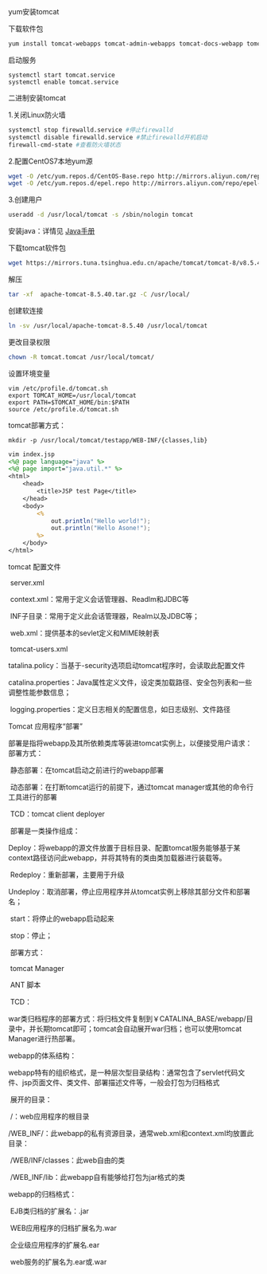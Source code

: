 yum安装tomcat

下载软件包

```bash
yum install tomcat-webapps tomcat-admin-webapps tomcat-docs-webapp tomcat
```

启动服务

```
systemctl start tomcat.service
systemctl enable tomcat.service
```

二进制安装tomcat

1.关闭Linux防火墙

```bash
systemctl stop firewalld.service #停止firewalld
systemctl disable firewalld.service #禁止firewalld开机启动
firewall-cmd-state #查看防火墙状态
```

2.配置CentOS7本地yum源

```bash
wget -O /etc/yum.repos.d/CentOS-Base.repo http://mirrors.aliyun.com/repo/Centos-7.repo #yum基础源
wget -O /etc/yum.repos.d/epel.repo http://mirrors.aliyun.com/repo/epel-7.repo #yum epel源
```

3.创建用户

```bash
useradd -d /usr/local/tomcat -s /sbin/nologin tomcat 
```

安装java：详情见 [Java手册](Java手册.md) 

下载tomcat软件包

```bash
wget https://mirrors.tuna.tsinghua.edu.cn/apache/tomcat/tomcat-8/v8.5.40/bin/apache-tomcat-8.5.40.tar.gz -O apache-tomcat-8.5.40.tar.gz
```

解压

```bash
tar -xf  apache-tomcat-8.5.40.tar.gz -C /usr/local/
```

创建软连接

```bash
ln -sv /usr/local/apache-tomcat-8.5.40 /usr/local/tomcat
```

更改目录权限

```bash
chown -R tomcat.tomcat /usr/local/tomcat/
```

设置环境变量

```
vim /etc/profile.d/tomcat.sh
export TOMCAT_HOME=/usr/local/tomcat
export PATH=$TOMCAT_HOME/bin:$PATH
source /etc/profile.d/tomcat.sh
```

tomcat部署方式：

```
mkdir -p /usr/local/tomcat/testapp/WEB-INF/{classes,lib}
```

```jsp
vim index.jsp
<%@ page language="java" %>
<%@ page import="java.util.*" %>
<html>
    <head>
        <title>JSP test Page</title>
    </head>
    <body>
        <%
            out.println("Hello world!");
            out.println("Hello Asone!");
        %>
    </body>
</html>
```



tomcat 配置文件

​	server.xml

​	context.xml：常用于定义会话管理器、Readlm和JDBC等

​	INF子目录：常用于定义此会话管理器，Realm以及JDBC等；

​	web.xml：提供基本的sevlet定义和MIME映射表

​	tomcat-users.xml

​	tatalina.policy：当基于-security选项启动tomcat程序时，会读取此配置文件

​	catalina.properties：Java属性定义文件，设定类加载路径、安全包列表和一些调整性能参数信息；

​	logging.properties：定义日志相关的配置信息，如日志级别、文件路径

Tomcat 应用程序“部署”

​	部署是指将webapp及其所依赖类库等装进tomcat实例上，以便接受用户请求：部署方式：

​		静态部署：在tomcat启动之前进行的webapp部署

​		动态部署：在打断tomcat运行的前提下，通过tomcat manager或其他的命令行工具进行的部署

​			TCD：tomcat client deployer

​		部署是一类操作组成：

​			Deploy：将webapp的源文件放置于目标目录、配置tomcat服务能够基于某context路径访问此webapp，并将其特有的类由类加载器进行装载等。

​			Redeploy：重新部署，主要用于升级

​			Undeploy：取消部署，停止应用程序并从tomcat实例上移除其部分文件和部署名；

​			start：将停止的webapp启动起来

​			stop：停止；

​		部署方式：

​			tomcat Manager

​			ANT 脚本

​			TCD：

​			war类归档程序的部署方式：将归档文件复制到￥CATALINA_BASE/webapp/目录中，并长期tomcat即可；tomcat会自动展开war归档；也可以使用tomcat Manager进行热部署。

webapp的体系结构：

​	webapp特有的组织格式，是一种层次型目录结构：通常包含了servlet代码文件、jsp页面文件、类文件、部署描述文件等，一般会打包为归档格式

​	展开的目录：

​		/：web应用程序的根目录

​		/WEB_INF/：此webapp的私有资源目录，通常web.xml和context.xml均放置此目录：

​		/WEB/INF/classes：此web自由的类

​		/WEB_INF/lib：此webapp自有能够给打包为jar格式的类

webapp的归档格式：

​	EJB类归档的扩展名：.jar

​	WEB应用程序的归档扩展名为.war

​	企业级应用程序的扩展名.ear

​	web服务的扩展名为.ear或.war

